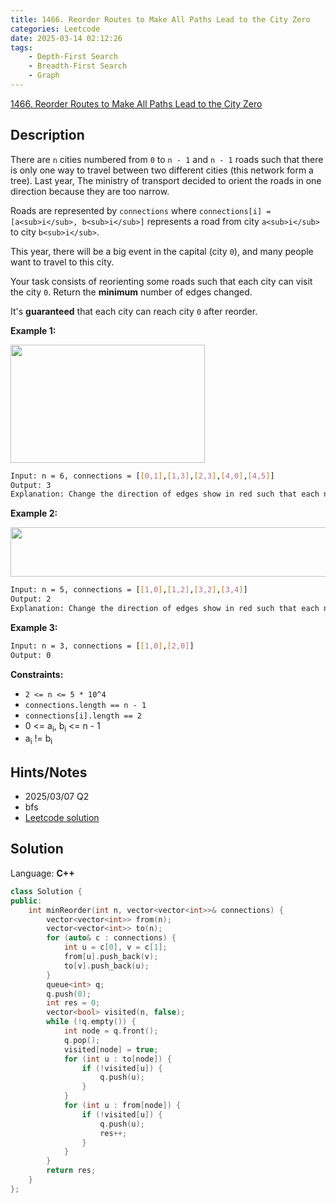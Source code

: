 ```yaml
---
title: 1466. Reorder Routes to Make All Paths Lead to the City Zero
categories: Leetcode
date: 2025-03-14 02:12:26
tags:
    - Depth-First Search
    - Breadth-First Search
    - Graph
---
```


[1466. Reorder Routes to Make All Paths Lead to the City Zero](https://leetcode.com/problems/reorder-routes-to-make-all-paths-lead-to-the-city-zero/description/)

## Description

There are `n` cities numbered from `0` to `n - 1` and `n - 1` roads such that there is only one way to travel between two different cities (this network form a tree). Last year, The ministry of transport decided to orient the roads in one direction because they are too narrow.

Roads are represented by `connections` where `connections[i] = [a<sub>i</sub>, b<sub>i</sub>]` represents a road from city `a<sub>i</sub>` to city `b<sub>i</sub>`.

This year, there will be a big event in the capital (city `0`), and many people want to travel to this city.

Your task consists of reorienting some roads such that each city can visit the city `0`. Return the **minimum**  number of edges changed.

It's **guaranteed**  that each city can reach city `0` after reorder.

**Example 1:**

<img alt="" src="https://assets.leetcode.com/uploads/2020/05/13/sample_1_1819.png" style="width: 311px; height: 189px;">

```bash
Input: n = 6, connections = [[0,1],[1,3],[2,3],[4,0],[4,5]]
Output: 3
Explanation: Change the direction of edges show in red such that each node can reach the node 0 (capital).
```

**Example 2:**

<img alt="" src="https://assets.leetcode.com/uploads/2020/05/13/sample_2_1819.png" style="width: 509px; height: 79px;">

```bash
Input: n = 5, connections = [[1,0],[1,2],[3,2],[3,4]]
Output: 2
Explanation: Change the direction of edges show in red such that each node can reach the node 0 (capital).
```

**Example 3:**

```bash
Input: n = 3, connections = [[1,0],[2,0]]
Output: 0
```

**Constraints:**

- `2 <= n <= 5 * 10^4`
- `connections.length == n - 1`
- `connections[i].length == 2`
- 0 <= a<sub>i</sub>, b<sub>i</sub> <= n - 1
- a<sub>i</sub> != b<sub>i</sub>

## Hints/Notes

- 2025/03/07 Q2
- bfs
- [Leetcode solution](https://leetcode.com/problems/reorder-routes-to-make-all-paths-lead-to-the-city-zero/editorial/)

## Solution

Language: **C++**

```C++
class Solution {
public:
    int minReorder(int n, vector<vector<int>>& connections) {
        vector<vector<int>> from(n);
        vector<vector<int>> to(n);
        for (auto& c : connections) {
            int u = c[0], v = c[1];
            from[u].push_back(v);
            to[v].push_back(u);
        }
        queue<int> q;
        q.push(0);
        int res = 0;
        vector<bool> visited(n, false);
        while (!q.empty()) {
            int node = q.front();
            q.pop();
            visited[node] = true;
            for (int u : to[node]) {
                if (!visited[u]) {
                    q.push(u);
                }
            }
            for (int u : from[node]) {
                if (!visited[u]) {
                    q.push(u);
                    res++;
                }
            }
        }
        return res;
    }
};
```
